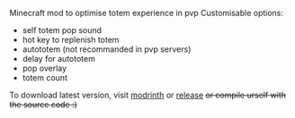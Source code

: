 Minecraft mod to optimise totem experience in pvp
Customisable options:
- self totem pop sound
- hot key to replenish totem
- autototem (not recommanded in pvp servers)
- delay for autototem
- pop overlay
- totem count

To download latest version, visit 
[modrinth](https://modrinth.com/mod/totemutils) or [release](https://github.com/CCPCT/Totem-Utils/releases)
~~or compile urself with the source code :)~~
